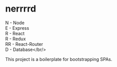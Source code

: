 # nerrrrd

N - Node<br/>
E - Express<br/>
R - React<br/>
R - Redux<br/>
RR - React-Router<br/>
D - Database</br/>

This project is a boilerplate for bootstrapping SPAs.
